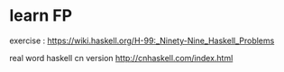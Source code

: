 # learn FP

exercise : https://wiki.haskell.org/H-99:_Ninety-Nine_Haskell_Problems

real word haskell cn version http://cnhaskell.com/index.html
